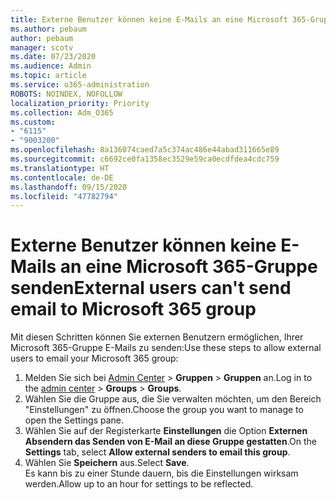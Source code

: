 ```yaml
---
title: Externe Benutzer können keine E-Mails an eine Microsoft 365-Gruppe senden
ms.author: pebaum
author: pebaum
manager: scotv
ms.date: 07/23/2020
ms.audience: Admin
ms.topic: article
ms.service: o365-administration
ROBOTS: NOINDEX, NOFOLLOW
localization_priority: Priority
ms.collection: Adm_O365
ms.custom:
- "6115"
- "9003200"
ms.openlocfilehash: 8a136074caed7a5c374ac486e44abad311665e89
ms.sourcegitcommit: c6692ce0fa1358ec3529e59ca0ecdfdea4cdc759
ms.translationtype: HT
ms.contentlocale: de-DE
ms.lasthandoff: 09/15/2020
ms.locfileid: "47782794"
---
```

# <a name="external-users-cant-send-email-to-microsoft-365-group"></a><span data-ttu-id="b23b4-102">Externe Benutzer können keine E-Mails an eine Microsoft 365-Gruppe senden</span><span class="sxs-lookup"><span data-stu-id="b23b4-102">External users can't send email to Microsoft 365 group</span></span>

<span data-ttu-id="b23b4-103">Mit diesen Schritten können Sie externen Benutzern ermöglichen, Ihrer Microsoft 365-Gruppe E-Mails zu senden:</span><span class="sxs-lookup"><span data-stu-id="b23b4-103">Use these steps to allow external users to email your Microsoft 365 group:</span></span>

1. <span data-ttu-id="b23b4-104">Melden Sie sich bei [Admin Center](https://admin.microsoft.com/) > **Gruppen** > **Gruppen** an.</span><span class="sxs-lookup"><span data-stu-id="b23b4-104">Log in to the [admin center](https://admin.microsoft.com/) > **Groups** > **Groups**.</span></span>
2. <span data-ttu-id="b23b4-105">Wählen Sie die Gruppe aus, die Sie verwalten möchten, um den Bereich "Einstellungen" zu öffnen.</span><span class="sxs-lookup"><span data-stu-id="b23b4-105">Choose the group you want to manage to open the Settings pane.</span></span>
3. <span data-ttu-id="b23b4-106">Wählen Sie auf der Registerkarte **Einstellungen** die Option **Externen Absendern das Senden von E-Mail an diese Gruppe gestatten**.</span><span class="sxs-lookup"><span data-stu-id="b23b4-106">On the **Settings** tab, select **Allow external senders to email this group**.</span></span>
4. <span data-ttu-id="b23b4-107">Wählen Sie **Speichern** aus.</span><span class="sxs-lookup"><span data-stu-id="b23b4-107">Select **Save**.</span></span></br>
    <span data-ttu-id="b23b4-108">Es kann bis zu einer Stunde dauern, bis die Einstellungen wirksam werden.</span><span class="sxs-lookup"><span data-stu-id="b23b4-108">Allow up to an hour for settings to be reflected.</span></span> 
